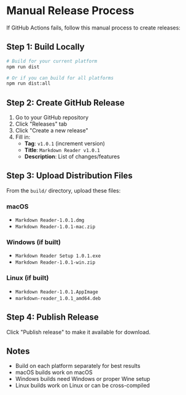 # Manual Release Process

If GitHub Actions fails, follow this manual process to create releases:

## Step 1: Build Locally
```bash
# Build for your current platform
npm run dist

# Or if you can build for all platforms
npm run dist:all
```

## Step 2: Create GitHub Release
1. Go to your GitHub repository
2. Click "Releases" tab
3. Click "Create a new release"
4. Fill in:
   - **Tag**: `v1.0.1` (increment version)
   - **Title**: `Markdown Reader v1.0.1`
   - **Description**: List of changes/features

## Step 3: Upload Distribution Files
From the `build/` directory, upload these files:

### macOS
- `Markdown Reader-1.0.1.dmg`
- `Markdown Reader-1.0.1-mac.zip`

### Windows (if built)
- `Markdown Reader Setup 1.0.1.exe`
- `Markdown Reader-1.0.1-win.zip`

### Linux (if built)
- `Markdown Reader-1.0.1.AppImage`
- `markdown-reader_1.0.1_amd64.deb`

## Step 4: Publish Release
Click "Publish release" to make it available for download.

## Notes
- Build on each platform separately for best results
- macOS builds work on macOS
- Windows builds need Windows or proper Wine setup
- Linux builds work on Linux or can be cross-compiled